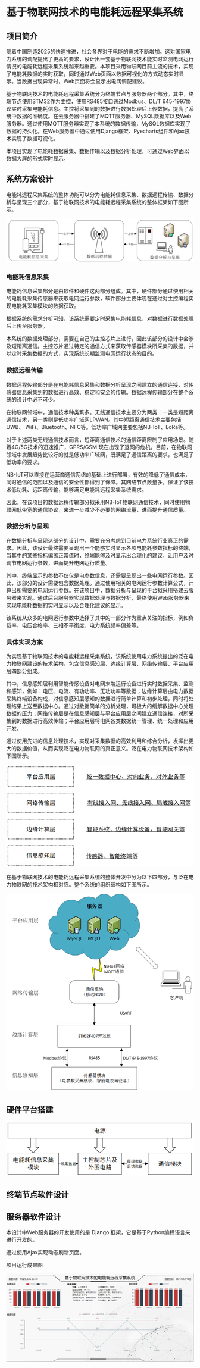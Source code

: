 # 基于物联网技术的电能耗远程采集系统

## 项目简介

随着中国制造2025的快速推进，社会各界对于电能的需求不断增加。这对国家电力系统的调配提出了更高的要求，设计出一套基于物联网技术能实时监测电网运行情况的电能耗远程采集系统越来越重要。本项目采用物联网目前主流的技术，实现了电能耗数据的实时获取，同时通过Web页面以数据可视化的方式动态实时显示。当数据出现异常时，Web页面将会显示出电网调配建议。

基于物联网技术的电能耗远程采集系统分为终端节点与服务器两个部分。其中，终端节点使用STM32作为主控，使用RS485接口通过Modbus、DL/T 645-1997协议实时采集电能耗信息。主控将采集到的数据进行数据处理后上传数据，提高了系统中数据的准确度。在云服务器中搭建了MQTT服务器、MySQL数据库以及Web服务器。通过使用MQTT服务器实现了本系统的数据传输，MySQL数据库实现了数据的持久化。在Web服务器中通过使用Django框架、Pyecharts组件和Ajax技术实现了数据可视化。

本项目实现了电能耗数据采集、数据传输以及数据分析处理，可通过Web界面以数据大屏的形式实时显示。



## 系统方案设计

电能耗远程采集系统的整体功能可以分为电能耗信息采集、数据远程传输、数据分析与呈现三个部分，基于物联网技术的电能耗远程采集系统的整体框架如下图所示。

![](https://raw.githubusercontent.com/chaoyuan666/tuChuang/master/blog/image-20230529195644349.png)



### 电能耗信息采集

电能耗信息采集部分是由软件和硬件这两部分组成。其中，硬件部分通过使用相关的电能耗采集传感器来获取电网运行参数，软件部分主要体现在通过对主控编程实现电能耗采集模块的数据获取。

根据系统的需求分析可知，该系统需要定时采集电能耗信息，对数据进行数据处理后上传至服务器。

本系统的数据处理部分，需要在自己的主控芯片上进行，因此该部分的设计中会涉及短距离通信。主控芯片通过特定的通信方式来获取传感器模块所采集的数据，并以定时采集数据的方式，实现系统长期监测电网运行状态的目的。

### 数据远程传输

数据远程传输部分是在电能耗信息采集和数据分析呈现之间建立的通信连接，对传感器信息采集到的数据进行高效、稳定和安全的传输。数据远程传输部分在整个系统的设计中必不可少。

在物联网领域中，通信技术种类繁多。无线通信技术主要分为两类：一类是短距离通信技术，另一类则是低功率广域网LPWAN。其中短距离通信技术主要包括UWB、 WiFi、Bluetooth、NFC等。低功率广域网主要包括NB-IoT、LoRa等。

对于上述两类无线通信技术而言，短距离通信技术的通信距离限制了应用场景。随着4G/5G技术的迅速推广，GPRS/GSM 现在出现了退网的危机。目前，在物联网领域中发展趋势比较好的就是低功率广域网，既满足了通信距离的要求，也满足了低功率的要求。

NB-IoT可以直接在运营商通信网络的基础上进行部署，有效的降低了通信成本，同时通信的范围以及通信的安全性都得到了保障。其网络节点数量多，保证了该技术低功耗、远距离传输，能够满足电能耗远程采集系统需求。

因此，在该项目的数据远程传输部分拟采用NB-IoT物联网通信技术，同时使用物联网低带宽的通信协议，来进一步减少不必要的网络流量，进而提升通信质量。

### 数据分析与呈现

在数据分析与呈现这部分的设计中，需要充分考虑到目前电力系统行业真正的需求。因此，该设计最终需要呈现出一个能够实时显示各项电能耗参数指标的终端，当其中的某些指标偏离正常值时，终端能够及时显示出合理化的建议，让用户及时调节电网运行参数，进而提升电网运行质量。

其中，终端显示的参数不仅仅是电参数信息，还需要呈现出一些电网运行参数。因此，该部分的设计需要包含数据处理。通过使用相关的电网运行参数计算公式，计算出所需要的电网运行参数。在该项目中，数据分析与呈现的平台拟采用搭建云服务器来实现。通过后台服务器实现数据处理与数据分析，最终使用Web服务器来实现电能耗数据的实时显示以及合理化建议的显示。

该系统从众多的电网运行参数中选择了其中的一部分作为重点关注的指标，例如负载率、电压合格率、三相不平衡度、电力系统频率偏差等。

### 具体实现方案

为实现基于物联网技术的电能耗远程采集系统，该系统使用电力系统提出的泛在电力物联网建设的技术架构，包含信息感知层、边缘计算层、网络传输层、平台应用层四部分组成。

其中，信息感知层利用智能传感设备对电网末端运行设备进行实时数据采集、监测和感知，例如：电压、电流、有功功率、无功功率等数据；边缘计算层由电力数据采集终端设备构成，对信息感知层感知的数据进行简单计算和初步处理，同时将处理结果上送至数据中心。通过对数据简单的分析处理，可极大的缓解数据中心处理数据的压力；网络传输层是在信息感知层与平台应用层之间建立通信连接，对所采集到的数据进行高效传输；平台应用层将电网各类数据统一管理、统一处理和应用开发。

通过使用先进的信息处理技术，实现对采集数据的高效利用和综合分析，发挥出更大的数据价值，从而实现泛在电力物联网的真正意义。泛在电力物联网技术架构如下图所示。

![](https://raw.githubusercontent.com/chaoyuan666/tuChuang/master/blog/image-20230529200147469.png)



在基于物联网技术的电能耗远程采集系统的整体开发中分为以下四部分，与泛在电力物联网的技术架构相对应。整个系统的组织结构如下图所示。

![](https://raw.githubusercontent.com/chaoyuan666/tuChuang/master/blog/image-20230529200239385.png)











## 硬件平台搭建

![](https://raw.githubusercontent.com/chaoyuan666/tuChuang/master/blog/image-20230529200345245.png)









## 终端节点软件设计



## 服务器软件设计

本设计中Web服务器的开发使用的是 Django 框架，它是基于Python编程语言来进行开发的。

通过使用Ajax实现动态刷新页面。





项目运行成果图

![](https://raw.githubusercontent.com/chaoyuan666/tuChuang/master/blog/image-20230529200855931.png)